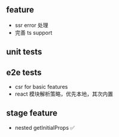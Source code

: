 ## feature
* ssr error 处理
* 完善 ts support

## unit tests

## e2e tests
* csr for basic features
* react 模块解析策略，优先本地，其次内置

## stage feature
* nested getInitialProps ✅
